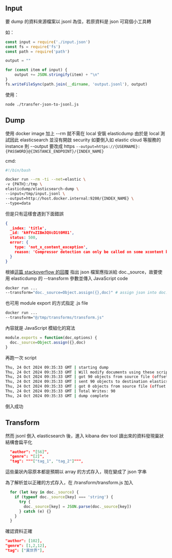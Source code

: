 ## Input

要 dump 的資料來源檔案以 jsonl 為佳，若原資料是 json 可寫個小工具轉

如：
```JavaScript
const input = require('./input.json')
const fs = require('fs')
const path = require('path')

output = ""

for (const item of input) {
	output += JSON.stringify(item) + "\n"
}
fs.writeFileSync(path.join(__dirname, 'output.jsonl'), output)
```

使用：
```bash
node ./transfer-json-to-jsonl.js
```

## Dump

使用 docker image 加上 --rm 就不需在 local 安裝 elasticdump
由於是 local 測試因此 elasticsearch 並沒有開啟 security
如要倒入如 elastic cloud 等服務的 instance 則 --output 要改成 https
`--output=https://{USERNAME}:{PASSWORD}@{INSTANCE_ENDPOINT}/{INDEX_NAME}`

cmd:
```bash
#!/bin/bash

docker run --rm -ti --net=elastic \
-v {PATH}:/tmp \
elasticdump/elasticsearch-dump \
--input=/tmp/input.jsonl \
--output=http://host.docker.internal:9200/{INDEX_NAME} \
--type=data
```

但是只有這樣會遇到下面錯誤
```JSON
{
  _index: 'title',
  _id: 'kHfYvZIBm3QVcD1t0M81',
  status: 500,
  error: {
    type: 'not_x_content_exception',
    reason: 'Compressor detection can only be called on some xcontent bytes or compressed xcontent bytes'
  }
}
```

根據[這篇 stackoverflow 的回覆](https://stackoverflow.com/a/55728041) 指出 json 檔案應指派給 doc.\_source，故要使用 elasticdump 的 --transform 參數並傳入 JavaScript code
```bash
docker run ...
--transform="doc._source=Object.assign({},doc)" # assign json into doc._source
```

也可用 module export 的方式指定 .js file
```bash
docker run ...
--transform="@/tmp/transforms/transform.js"
```

內容就是 JavaScript 模組化的寫法
```JavaScript
module.exports = function(doc,options) {
  doc._source=Object.assign({},doc)
}
```

再跑一次 script
```bash
Thu, 24 Oct 2024 09:35:33 GMT | starting dump
Thu, 24 Oct 2024 09:35:33 GMT | Will modify documents using these scripts: @/tmp/transforms/transform.js
Thu, 24 Oct 2024 09:35:33 GMT | got 90 objects from source file (offset: 0)
Thu, 24 Oct 2024 09:35:33 GMT | sent 90 objects to destination elasticsearch, wrote 90
Thu, 24 Oct 2024 09:35:33 GMT | got 0 objects from source file (offset: 90)
Thu, 24 Oct 2024 09:35:33 GMT | Total Writes: 90
Thu, 24 Oct 2024 09:35:33 GMT | dump complete
```
倒入成功
## Transform
然而 jsonl 倒入 elasticsearch 後，進入 kibana dev tool 讀出來的資料發現巢狀結構會扁平化

```json
  "author": "[56]",
  "genre": "[2]",
  "tag": """["tag_1", "tag_2"]""",
```
這些巢狀內容原本都是預期以 array 的方式存入，現在變成了 json 字串

為了解析並以正確的方式存入，在 /transform/transform.js 加入
```javascript
  for (let key in doc._source) {
    if (typeof doc._source[key] === 'string') {
      try {
        doc._source[key] = JSON.parse(doc._source[key])
      } catch (e) {}
    }
  }
```
確認資料正確
```json
"author": [102],
"genre": [1,2,12],
"tag": ["異世界"],
```

